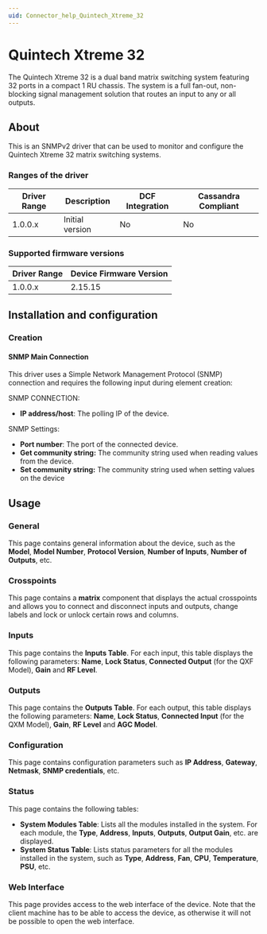 ```yaml
---
uid: Connector_help_Quintech_Xtreme_32
---
```


# Quintech Xtreme 32

The Quintech Xtreme 32 is a dual band matrix switching system featuring 32 ports in a compact 1 RU chassis. The system is a full fan-out, non-blocking signal management solution that routes an input to any or all outputs.

## About

This is an SNMPv2 driver that can be used to monitor and configure the Quintech Xtreme 32 matrix switching systems.

### Ranges of the driver

| **Driver Range** | **Description** | **DCF Integration** | **Cassandra Compliant** |
|------------------|-----------------|---------------------|-------------------------|
| 1.0.0.x          | Initial version | No                  | No                      |

### Supported firmware versions

| **Driver Range** | **Device Firmware Version** |
|------------------|-----------------------------|
| 1.0.0.x          | 2.15.15                     |

## Installation and configuration

### Creation

#### SNMP Main Connection

This driver uses a Simple Network Management Protocol (SNMP) connection and requires the following input during element creation:

SNMP CONNECTION:

- **IP address/host**: The polling IP of the device.

SNMP Settings:

- **Port number**: The port of the connected device.
- **Get community string:** The community string used when reading values from the device.
- **Set community string:** The community string used when setting values on the device

## Usage

### General

This page contains general information about the device, such as the **Model**, **Model Number**, **Protocol Version**, **Number of Inputs**, **Number of Outputs**, etc.

### Crosspoints

This page contains a **matrix** component that displays the actual crosspoints and allows you to connect and disconnect inputs and outputs, change labels and lock or unlock certain rows and columns.

### Inputs

This page contains the **Inputs Table**. For each input, this table displays the following parameters: **Name**, **Lock Status**, **Connected Output** (for the QXF Model), **Gain** and **RF Level**.

### Outputs

This page contains the **Outputs Table**. For each output, this table displays the following parameters: **Name**, **Lock Status**, **Connected Input** (for the QXM Model), **Gain**, **RF Level** and **AGC Model**.

### Configuration

This page contains configuration parameters such as **IP Address**, **Gateway**, **Netmask**, **SNMP credentials**, etc.

### Status

This page contains the following tables:

- **System Modules Table**: Lists all the modules installed in the system. For each module, the **Type**, **Address**, **Inputs**, **Outputs**, **Output Gain**, etc. are displayed.
- **System Status Table**: Lists status parameters for all the modules installed in the system, such as **Type**, **Address**, **Fan**, **CPU**, **Temperature**, **PSU**, etc.

### Web Interface

This page provides access to the web interface of the device. Note that the client machine has to be able to access the device, as otherwise it will not be possible to open the web interface.
